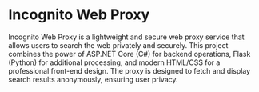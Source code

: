 # Incognito Web Proxy

Incognito Web Proxy is a lightweight and secure web proxy service that allows users to search the web privately and securely. This project combines the power of ASP.NET Core (C#) for backend operations, Flask (Python) for additional processing, and modern HTML/CSS for a professional front-end design. The proxy is designed to fetch and display search results anonymously, ensuring user privacy.
